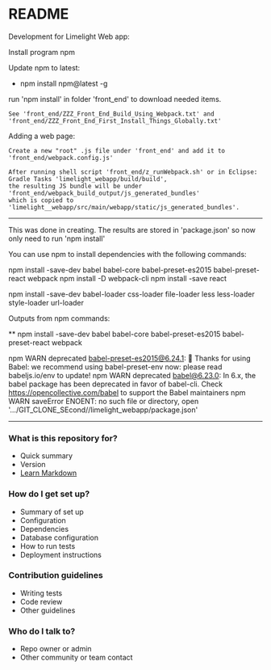 # README #

Development for Limelight Web app:

Install program npm

Update npm to latest:

* npm install npm@latest -g

run 'npm install' in folder 'front_end' to download needed items.

	See 'front_end/ZZZ_Front_End_Build_Using_Webpack.txt' and 'front_end/ZZZ_Front_End_First_Install_Things_Globally.txt'

Adding a web page:

	Create a new "root" .js file under 'front_end' and add it to 'front_end/webpack.config.js'

	After running shell script 'front_end/z_runWebpack.sh' or in Eclipse: Gradle Tasks 'limelight_webapp/build/build',
	the resulting JS bundle will be under 'front_end/webpack_build_output/js_generated_bundles' 
	which is copied to 'limelight__webapp/src/main/webapp/static/js_generated_bundles'.



****************

This was done in creating.  The results are stored in 'package.json' so now only need to run 'npm install'

You can use npm to install dependencies with the following commands:


npm install -save-dev babel babel-core babel-preset-es2015 babel-preset-react webpack
npm install -D webpack-cli
npm install -save react

npm install -save-dev babel-loader css-loader file-loader less less-loader style-loader url-loader



Outputs from npm commands:


**  npm install -save-dev babel babel-core babel-preset-es2015 babel-preset-react webpack

npm WARN deprecated babel-preset-es2015@6.24.1: 🙌  Thanks for using Babel: we recommend using babel-preset-env now: please read babeljs.io/env to update! 
npm WARN deprecated babel@6.23.0: In 6.x, the babel package has been deprecated in favor of babel-cli. Check https://opencollective.com/babel to support the Babel maintainers
npm WARN saveError ENOENT: no such file or directory, open '.../GIT_CLONE_SEcond/<git repo>/limelight_webapp/package.json'

****************************



### What is this repository for? ###

* Quick summary
* Version
* [Learn Markdown](https://bitbucket.org/tutorials/markdowndemo)

### How do I get set up? ###

* Summary of set up
* Configuration
* Dependencies
* Database configuration
* How to run tests
* Deployment instructions

### Contribution guidelines ###

* Writing tests
* Code review
* Other guidelines

### Who do I talk to? ###

* Repo owner or admin
* Other community or team contact
